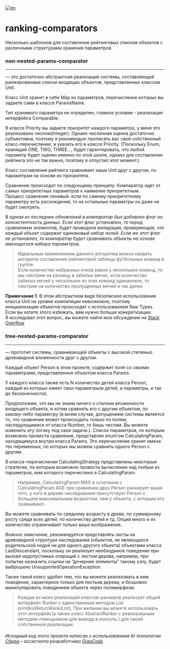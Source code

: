 [![en](https://img.shields.io/badge/lang-en-green.svg)](README.md)
# ranking-comparators
Несколько шаблонов для составления рейтинговых списков объектов с различными структурами хранения параметров.

### non-nested-params-comparator 
___
 — это достаточно абстрактная реализация системы,
составляющей ранжированные списки входящих объектов, представленных классом Unit.

Класс Unit хранит в себе Map из параметров, перечисление которых вы задаете сами в классе 
ParamsName. 

Тип хранимого параметра не определен, главное условие - 
реализация интерфейса Comparable. 

В классе Priority вы задаете приоритет каждого параметра, у меня 
это реализовано числом(Integer). Однако численная оценка достаточно субъективна, поэтому я рекомендую прописать вас свой собственный класс-перечисление, и указать его в классе Priority.
(Поскольку Enum, хранящий ONE, TWO, THREE..., будет гарантировать, что любой параметр будет оценен именно по этой шкале,
однако для составления рейтинга это не так важно, поэтому я отпустил этот момент.)

Класс составления рейтинга сравнивает наши Unit друг с другом, по параметрам на основе их приоритета. 

Сравнение происходит по следующему принципу: Компаратор идет от самых приоритетных параметров к наименее приоритетным.  
Процесс сравнения ленивый: если по самому приоритетному параметру есть расхождения, то на остальные параметры он даже не будет смотреть.

*В одном из последних обновлений в компаратор был добавлен флаг на консистентность данных.
Если этот флаг установлен, то перед сравнением элементов, будет проведена валидация, проверяющая, что каждый объект содержит одинаковый набор полей.
Если же этот флаг не установлен, то компаратор будет сравнивать объекты на основе имеющегося набора параметров.*

> Идеальным применением данного алгоритма можно назвать алгоритм составления рейтинговой таблицы футбольных команд в группе:  
Если количество набранных очков равно у нескольких команд, то мы смотрим на разницу в забитых мячах, если количество забитых мячей у нескольких из этих команд одинаковое,
то смотрим на количество пропущенных мячей и так далее.

**Примечание 1**: В этом абстрактном виде безопасное использование класса Unit на уровне компиляции невозможно, поэтому инициализации объектов происходят с использованием Raw Types.  
 Если вы хотите этого избежать, вам нужно больше конкретизации.   
Я исследовал этот вопрос, вы можете найти мое обсуждение на [Stack Overflow](https://stackoverflow.com/questions/78711032)


### tree-nested-params-comparator  
___
— прототип системы, сравнивающей объекты с высокой степенью древовидной вложенности друг с другом.

Каждый объект Person в этом проекте, содержит поле со своими параметрами, представленное объектом класса Params.

У каждого класса также есть N количество детей класса Person, каждый из которых имеет свои параметры(и детей, и параметры, и так до бесконечности).

Предположим, что мы не знаем ничего о степени вложенности входящего объекта, и хотим сравнить его с другим объектом, по какому-либо параметру (в моем случае, допущением системы является то, что сравнение может происходить только по полям, наследующимися от класса Number, то бишь числам. Вы можете изменить эту логику под свои задачи.). Список параметров, по которым возможно провести сравнение, представлен enum’ом CalculatingParam, находящемуся внутри класса Params. Это перечисление хранит имена тех переменных, по которых мы можем сравнить одного Person с другим.

В классе-перечислении CalculatingStrategy представлены некоторые стратегии, по которым возможно провести вычисление над любым из параметров, имя которого перечислено в CalculatingParam.

>Например, CalculatingParam MAX в сочетании с CalculatingParam.AGE при сравнении двух Person ранкирует выше того, у кого в дереве наследования присутствует Person с большим максимальным возрастом, чем у объекта, с которым его сравнивают.

Вы можете сравнивать по среднему возрасту в древе, по суммарному росту среди всех детей, по количеству детей и тд. Опций много и их количество ограничивает только ваше воображение.

_*Важное замечание*_, рекомендуется представлять листы на древовидной структуре наследования (обьектов, не являющихся родительской нодой ни для одного другого обьекта) объектами класса LastDescendant, поскольку он реализует необходимое поведение при вызове недопустимых операций с листом дерева, например, при попытке назначить ссылки на “дочерние элементы” такому узлу, будет выброшено UnsupportedOperationException.

Также такой класс удобен тем, что вы можете реализовать в нем поведение, характерное только для листьев дерева, и безшовно манипулировать поведением объекта через полиморфизм.

>Каждая из моих реализаций классов-ранкеров реализует общий интерфейс Runker с единственным методом List<String> printAndReturnRank(List<T>); При желании вы можете использовать этот интерфейс(а также класс AbstractRanker с реализованым методом-помощником для вывода в консоль ) для своей собственной реализации.


###### *Исходный код этого проекта написан с использованием AI технологии [Сбера]( http://www.sberbank.ru/) – ассистента разработчика [GigaCode]( https://gigacode.ru/)*